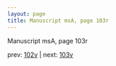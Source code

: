 ```yaml
---
layout: page
title: Manuscript msA, page 103r
---
```


Manuscript msA, page 103r

prev:  [102v](../102v) | next:  [103v](../103v)